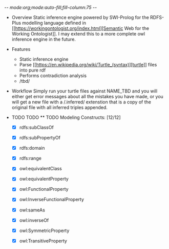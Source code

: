 -*- mode:org;mode:auto-fill;fill-column:75 -*-
* Overview
Static inference engine powered by SWI-Prolog for the RDFS-Plus modelling language
defined in [[https://workingontologist.org/index.html][Semantic Web for the Working Ontologist]]. I may extend this to a more
complete owl inference engine in the future.

* Features
  + Static inference engine 
  + Parse [[https://en.wikipedia.org/wiki/Turtle_(syntax)][turtle]] files into pure rdf
  + Performs contradiction analysis
  + /tbd/

* Workflow
Simply run your turtle files against NAME_TBD and you will either get error
messages about all the mistakes you have made, or you will get a new file with a
/.inferred/ extenstion that is a copy of the original file with all
inferred triples appended.

* TODO TODO 
** TODO Modeling Constructs: [12/12]
    - [X] rdfs:subClassOf
    - [X] rdfs:subPropertyOf
    - [X] rdfs:domain
    - [X] rdfs:range
    - [X] owl:equivalentClass
    - [X] owl:equivalentProperty
    - [X] owl:FunctionalProperty
    - [X] owl:InverseFunctionalProperty
    - [X] owl:sameAs
    - [X] owl:inverseOf
    - [X] owl:SymmetricProperty
    - [X] owl:TransitiveProperty

             
